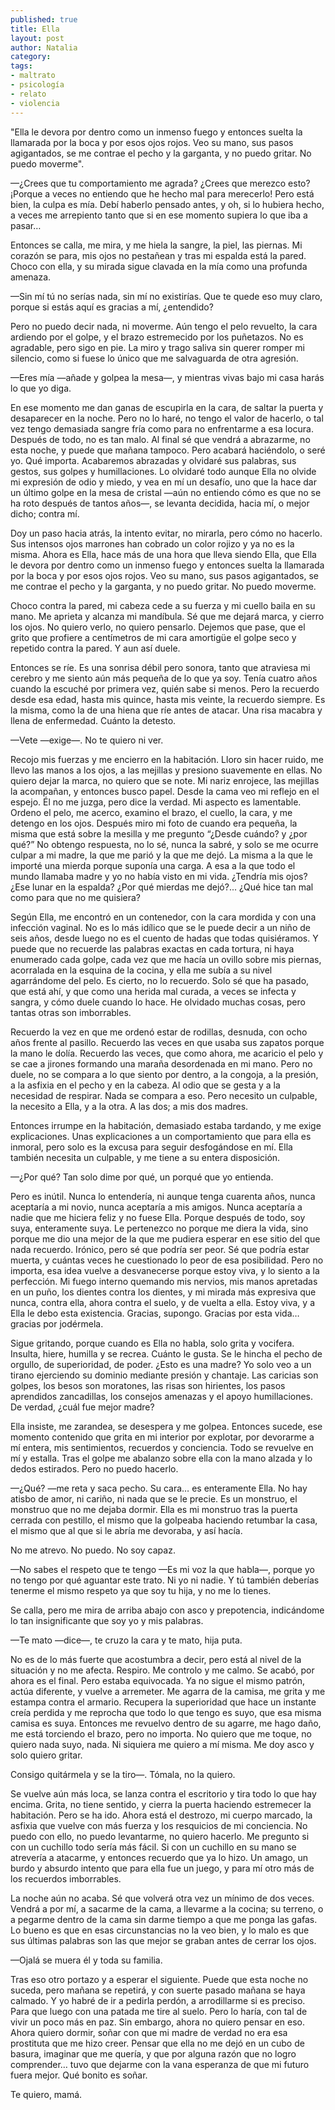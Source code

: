 ```yaml
---
published: true
title: Ella
layout: post
author: Natalia
category:
tags:
- maltrato
- psicología
- relato
- violencia
---
```


"Ella le devora por dentro como un inmenso fuego y entonces suelta la llamarada por la boca y por esos ojos rojos. Veo su mano, sus pasos agigantados, se me contrae el pecho y la garganta, y no puedo gritar. No puedo moverme".


—¿Crees que tu comportamiento me agrada? ¿Crees que merezco esto? ¡Porque a veces no entiendo que he hecho mal para merecerlo! Pero está bien, la culpa es mía. Debí haberlo pensado antes, y oh, si lo hubiera hecho, a veces me arrepiento tanto que si en ese momento supiera lo que iba a pasar…

Entonces se calla, me mira, y me hiela la sangre, la piel, las piernas. Mi corazón se para, mis ojos no pestañean y tras mi espalda está la pared. Choco con ella, y su mirada sigue clavada en la mía como una profunda amenaza.

—Sin mí tú no serías nada, sin mí no existirías. Que te quede eso muy claro, porque si estás aquí es gracias a mí, ¿entendido?

Pero no puedo decir nada, ni moverme. Aún tengo el pelo revuelto, la cara ardiendo por el golpe, y el brazo estremecido por los puñetazos. No es agradable, pero sigo en pie. La miro y trago saliva sin querer romper mi silencio, como si fuese lo único que me salvaguarda de otra agresión.

—Eres mía —añade y golpea la mesa—, y mientras vivas bajo mi casa harás lo que yo diga.

En ese momento me dan ganas de escupirla en la cara, de saltar la puerta y desaparecer en la noche. Pero no lo haré, no tengo el valor de hacerlo, o tal vez tengo demasiada sangre fría como para no enfrentarme a esa locura. Después de todo, no es tan malo. Al final sé que vendrá a abrazarme, no esta noche, y puede que mañana tampoco. Pero acabará haciéndolo, o seré yo. Qué importa. Acabaremos abrazadas y olvidaré sus palabras, sus gestos, sus golpes y humillaciones. Lo olvidaré todo aunque Ella no olvide mi expresión de odio y miedo, y vea en mí un desafío, uno que la hace dar un último golpe en la mesa de cristal —aún no entiendo cómo es que no se ha roto después de tantos años—, se levanta decidida, hacia mí, o mejor dicho; contra mí.

Doy un paso hacia atrás, la intento evitar, no mirarla, pero cómo no hacerlo. Sus intensos ojos marrones han cobrado un color rojizo y ya no es la misma. Ahora es Ella, hace más de una hora que lleva siendo Ella, que Ella le devora por dentro como un inmenso fuego y entonces suelta la llamarada por la boca y por esos ojos rojos. Veo su mano, sus pasos agigantados, se me contrae el pecho y la garganta, y no puedo gritar. No puedo moverme.

Choco contra la pared, mi cabeza cede a su fuerza y mi cuello baila en su mano. Me aprieta y alcanza mi mandíbula. Sé que me dejará marca, y cierro los ojos. No quiero verlo, no quiero pensarlo. Dejemos que pase, que el grito que profiere a centímetros de mi cara amortigüe el golpe seco y repetido contra la pared. Y aun así duele.

Entonces se ríe. Es una sonrisa débil pero sonora, tanto que atraviesa mi cerebro y me siento aún más pequeña de lo que ya soy. Tenía cuatro años cuando la escuché por primera vez, quién sabe si menos. Pero la recuerdo desde esa edad, hasta mis quince, hasta mis veinte, la recuerdo siempre. Es la misma, como la de una hiena que ríe antes de atacar. Una risa macabra y llena de enfermedad. Cuánto la detesto.

—Vete —exige—. No te quiero ni ver.

Recojo mis fuerzas y me encierro en la habitación. Lloro sin hacer ruido, me llevo las manos a los ojos, a las mejillas y presiono suavemente en ellas. No quiero dejar la marca, no quiero que se note. Mi nariz enrojece, las mejillas la acompañan, y entonces busco papel. Desde la cama veo mi reflejo en el espejo. Él no me juzga, pero dice la verdad. Mi aspecto es lamentable. Ordeno el pelo, me acerco, examino el brazo, el cuello, la cara, y me detengo en los ojos. Después miro mi foto de cuando era pequeña, la misma que está sobre la mesilla y me pregunto “¿Desde cuándo? y ¿por qué?” No obtengo respuesta, no lo sé, nunca la sabré, y solo se me ocurre culpar a mi madre, la que me parió y la que me dejó. La misma a la que le importé una mierda porque suponía una carga. A esa a la que todo el mundo llamaba madre y yo no había visto en mi vida. ¿Tendría mis ojos? ¿Ese lunar en la espalda? ¿Por qué mierdas me dejó?... ¿Qué hice tan mal como para que no me quisiera?

Según Ella, me encontró en un contenedor, con la cara mordida y con una infección vaginal. No es lo más idílico que se le puede decir a un niño de seis años, desde luego no es el cuento de hadas que todas quisiéramos. Y puede que no recuerde las palabras exactas en cada tortura, ni haya enumerado cada golpe, cada vez que me hacía un ovillo sobre mis piernas, acorralada en la esquina de la cocina, y ella me subía a su nivel agarrándome del pelo. Es cierto, no lo recuerdo. Solo sé que ha pasado, que está ahí, y que como una herida mal curada, a veces se infecta y sangra, y cómo duele cuando lo hace. He olvidado muchas cosas, pero tantas otras son imborrables.

Recuerdo la vez en que me ordenó estar de rodillas, desnuda, con ocho años frente al pasillo. Recuerdo las veces en que usaba sus zapatos porque la mano le dolía. Recuerdo las veces, que como ahora, me acaricio el pelo y se cae a jirones formando una maraña desordenada en mi mano. Pero no duele, no se compara a lo que siento por dentro, a la congoja, a la presión, a la asfixia en el pecho y en la cabeza. Al odio que se gesta y a la necesidad de respirar. Nada se compara a eso. Pero necesito un culpable, la necesito a Ella, y a la otra. A las dos; a mis dos madres.

Entonces irrumpe en la habitación, demasiado estaba tardando, y me exige explicaciones. Unas explicaciones a un comportamiento que para ella es inmoral, pero solo es la excusa para seguir desfogándose en mí. Ella también necesita un culpable, y me tiene a su entera disposición.

—¿Por qué? Tan solo dime por qué, un porqué que yo entienda.

Pero es inútil. Nunca lo entendería, ni aunque tenga cuarenta años, nunca aceptaría a mi novio, nunca aceptaría a mis amigos. Nunca aceptaría a nadie que me hiciera feliz y no fuese Ella. Porque después de todo, soy suya, enteramente suya. Le pertenezco no porque me diera la vida, sino porque me dio una mejor de la que me pudiera esperar en ese sitio del que nada recuerdo. Irónico, pero sé que podría ser peor. Sé que podría estar muerta, y cuántas veces he cuestionado lo peor de esa posibilidad. Pero no importa, esa idea vuelve a desvanecerse porque estoy viva, y lo siento a la perfección. Mi fuego interno quemando mis nervios, mis manos apretadas en un puño, los dientes contra los dientes, y mi mirada más expresiva que nunca, contra ella, ahora contra el suelo, y de vuelta a ella. Estoy viva, y a Ella le debo esta existencia. Gracias, supongo. Gracias por esta vida… gracias por jodérmela.

Sigue gritando, porque cuando es Ella no habla, solo grita y vocifera. Insulta, hiere, humilla y se recrea. Cuánto le gusta. Se le hincha el pecho de orgullo, de superioridad, de poder. ¿Esto es una madre? Yo solo veo a un tirano ejerciendo su dominio mediante presión y chantaje. Las caricias son golpes, los besos son moratones, las risas son hirientes, los pasos aprendidos zancadillas, los consejos amenazas y el apoyo humillaciones. De verdad, ¿cuál fue mejor madre?

Ella insiste, me zarandea, se desespera y me golpea. Entonces sucede, ese momento contenido que grita en mi interior por explotar, por devorarme a mí entera, mis sentimientos, recuerdos y conciencia. Todo se revuelve en mí y estalla. Tras el golpe me abalanzo sobre ella con la mano alzada y lo dedos estirados. Pero no puedo hacerlo.

—¿Qué? —me reta y saca pecho. Su cara… es enteramente Ella. No hay atisbo de amor, ni cariño, ni nada que se le precie. Es un monstruo, el monstruo que no me dejaba dormir. Ella es mi monstruo tras la puerta cerrada con pestillo, el mismo que la golpeaba haciendo retumbar la casa, el mismo que al que si le abría me devoraba, y así hacía.

No me atrevo. No puedo. No soy capaz.

—No sabes el respeto que te tengo —Es mi voz la que habla—, porque yo no tengo por qué aguantar este trato. Ni yo ni nadie. Y tú también deberías tenerme el mismo respeto ya que soy tu hija, y no me lo tienes.

Se calla, pero me mira de arriba abajo con asco y prepotencia, indicándome lo tan insignificante que soy yo y mis palabras.

—Te mato —dice—, te cruzo la cara y te mato, hija puta.

No es de lo más fuerte que acostumbra a decir, pero está al nivel de la situación y no me afecta. Respiro. Me controlo y me calmo. Se acabó, por ahora es el final. Pero estaba equivocada. Ya no sigue el mismo patrón, actúa diferente, y vuelve a arremeter. Me agarra de la camisa, me grita y me estampa contra el armario. Recupera la superioridad que hace un instante creía perdida y me reprocha que todo lo que tengo es suyo, que esa misma camisa es suya. Entonces me revuelvo dentro de su agarre, me hago daño, me está torciendo el brazo, pero no importa. No quiero que me toque, no quiero nada suyo, nada. Ni siquiera me quiero a mí misma. Me doy asco y solo quiero gritar.

Consigo quitármela y se la tiro—. Tómala, no la quiero.

Se vuelve aún más loca, se lanza contra el escritorio y tira todo lo que hay encima. Grita, no tiene sentido, y cierra la puerta haciendo estremecer la habitación. Pero se ha ido. Ahora está el destrozo, mi cuerpo marcado, la asfixia que vuelve con más fuerza y los resquicios de mi conciencia. No puedo con ello, no puedo levantarme, no quiero hacerlo. Me pregunto si con un cuchillo todo sería más fácil. Si con un cuchillo en su mano se atrevería a atacarme, y entonces recuerdo que ya lo hizo. Un amago, un burdo y absurdo intento que para ella fue un juego, y para mí otro más de los recuerdos imborrables.

La noche aún no acaba. Sé que volverá otra vez un mínimo de dos veces. Vendrá a por mí, a sacarme de la cama, a llevarme a la cocina; su terreno, o a pegarme dentro de la cama sin darme tiempo a que me ponga las gafas. Lo bueno es que en esas circunstancias no la veo bien, y lo malo es que sus últimas palabras son las que mejor se graban antes de cerrar los ojos.

—Ojalá se muera él y toda su familia.

Tras eso otro portazo y a esperar el siguiente. Puede que esta noche no suceda, pero mañana se repetirá, y con suerte pasado mañana se haya calmado. Y yo habré de ir a pedirla perdón, a arrodillarme si es preciso. Para que luego con una patada me tire al suelo. Pero lo haría, con tal de vivir un poco más en paz. Sin embargo, ahora no quiero pensar en eso. Ahora quiero dormir, soñar con que mi madre de verdad no era esa prostituta que me hizo creer. Pensar que ella no me dejó en un cubo de basura, imaginar que me quería, y que por alguna razón que no logro comprender… tuvo que dejarme con la vana esperanza de que mi futuro fuera mejor. Qué bonito es soñar.

Te quiero, mamá.
